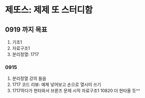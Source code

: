 # 제또스: 제제 또 스터디함

## 0919 까지 목표

1. 기초1
2. 자료구조1
3. 분리정열: 1717

### 0915
1. 분리정열 강의 들음
2. 1717 코드 리뷰: 예제 넣어보고 손으로 열시미 쓰기
3. 1717하다가 현타와서 브론즈 문제 시작
    자료구조1 10820
    더 현타올 듯^^